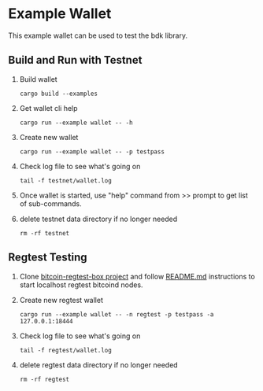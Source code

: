 Example Wallet
==============

This example wallet can be used to test the bdk library.

## Build and Run with Testnet
   
1. Build wallet
   
   ```
   cargo build --examples
   ```

1. Get wallet cli help
 
   ```
   cargo run --example wallet -- -h
   ```

1. Create new wallet

   ```
   cargo run --example wallet -- -p testpass
   ```

1. Check log file to see what's going on

   ```
   tail -f testnet/wallet.log 
   ```
   
1. Once wallet is started, use "help" command from >> prompt to get list of sub-commands.

1. delete testnet data directory if no longer needed
   
   ```
   rm -rf testnet 
   ```
   
## Regtest Testing

1. Clone [bitcoin-regtest-box project](https://github.com/bitcoindevkit/bitcoin-regtest-box) and follow
   [README.md](https://github.com/bitcoindevkit/bitcoin-regtest-box/blob/master/README.md) instructions to start 
   localhost regtest bitcoind nodes.
   
1. Create new regtest wallet
   
   ```
   cargo run --example wallet -- -n regtest -p testpass -a 127.0.0.1:18444
   ```

1. Check log file to see what's going on

   ```
   tail -f regtest/wallet.log 
   ```
   
1. delete regtest data directory if no longer needed
   
   ```
   rm -rf regtest 
   ```